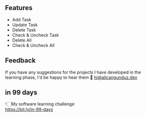 
## Features

- Add Task
- Update Task
- Delete Task
- Check & Uncheck Task
- Delete All
- Check & Uncheck All


  
## Feedback

If you have any suggestions for the projects I have developed in the learning phase, I'd be happy to hear them 📨 hi@alicangunduz.dev
  
## in 99 days

👇🏻My software learning challenge 
<br>
https://bit.ly/in-99-days
  
